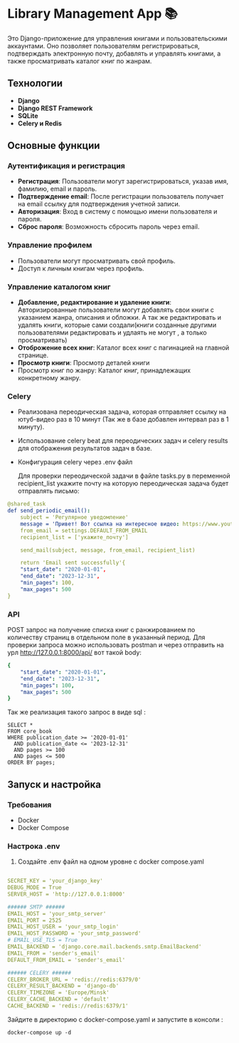 # Library Management App 📚

Это Django-приложение для управления книгами и пользовательскими аккаунтами. Оно позволяет пользователям регистрироваться, подтверждать электронную почту, добавлять и управлять книгами, а также просматривать каталог книг по жанрам.

## Технологии

- **Django**
- **Django REST Framework**
- **SQLite**
- **Celery и Redis**

## Основные функции

### Аутентификация и регистрация

- **Регистрация**: Пользователи могут зарегистрироваться, указав имя, фамилию, email и пароль.
- **Подтверждение email**: После регистрации пользователь получает на email ссылку для подтверждения учетной записи.
- **Авторизация**: Вход в систему с помощью имени пользователя и пароля.
- **Сброс пароля**: Возможность сбросить пароль через email.

### Управление профилем

- Пользователи могут просматривать свой профиль.
- Доступ к личным книгам через профиль.

### Управление каталогом книг

- **Добавление, редактирование и удаление книги**: Авторизированные пользователи могут добавлять свои книги с указанием жанра, описания и обложки. А так же редактировать и удалять книги, которые сами создали(книги созданные другими пользователями редактировать и удлаять не могут , а только просматривать)
- **Отоброжение всех книг**: Каталог всех книг с пагинацией на главной странице.
- **Просмотр книги**: Просмотр деталей книги
- Просмотр книг по жанру: Каталог книг, принадлежащих конкретному жанру.

### Celery

- Реализована переодическая задача, которая отправляет ссылку на ютуб-видео раз в 10 минут (Так же в базе добавлен интервал раз в 1 минуту).
- Использование celery beat для переодических задач и celery results для отображения результатов задач в базе.
- Конфигурация celery через .env файл

  Для проверки переодической задачи в файле tasks.py в переменной recipient_list укажите почту на которую переодическая задача будет отправлять письмо:

```yaml
@shared_task
def send_periodic_email():
    subject = 'Регулярное уведомление'
    message = 'Привет! Вот ссылка на интересное видео: https://www.youtube.com/watch?v=rCindpkTgnk'
    from_email = settings.DEFAULT_FROM_EMAIL 
    recipient_list = ['укажите_почту']

    send_mail(subject, message, from_email, recipient_list)

    return 'Email sent successfully'{
    "start_date": "2020-01-01",
    "end_date": "2023-12-31",
    "min_pages": 100,
    "max_pages": 500
}

```

### API

POST запрос на получение списка книг с ранжированием по количеству страниц в отдельном поле в указанный период.
Для проверки запроса можно использовать postman и через отправить на урл http://127.0.0.1:8000/api/ вот такой body:

```yaml
{
    "start_date": "2020-01-01",
    "end_date": "2023-12-31",
    "min_pages": 100,
    "max_pages": 500
}

```

Так же реализация такого запрос в виде sql :

```shell
SELECT * 
FROM core_book
WHERE publication_date >= '2020-01-01'
  AND publication_date <= '2023-12-31'
  AND pages >= 100
  AND pages <= 500
ORDER BY pages;
```

## Запуск и настройка

### Требования

- Docker
- Docker Compose

### Настрока .env

1. Создайте .env файл на одном уровне с docker compose.yaml

```yaml

SECRET_KEY = 'your_django_key'
DEBUG_MODE = True
SERVER_HOST = 'http://127.0.0.1:8000'

###### SMTP ######
EMAIL_HOST = 'your_smtp_server'
EMAIL_PORT = 2525
EMAIL_HOST_USER = 'your_smtp_login'
EMAIL_HOST_PASSWORD = 'your_smtp_password'
# EMAIL_USE_TLS = True
EMAIL_BACKEND = 'django.core.mail.backends.smtp.EmailBackend'
EMAIL_FROM = 'sender's_email'
DEFAULT_FROM_EMAIL = 'sender's_email'

###### CELERY ######
CELERY_BROKER_URL = 'redis://redis:6379/0'
CELERY_RESULT_BACKEND = 'django-db'
CELERY_TIMEZONE = 'Europe/Minsk'
CELERY_CACHE_BACKEND = 'default'
CACHE_BACKEND = 'redis://redis:6379/1'
```

Зайдите в директорию с docker-compose.yaml и запустите в консоли :

```shell
docker-compose up -d
```
